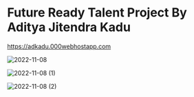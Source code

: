# Future Ready Talent Project By Aditya Jitendra Kadu 
https://adkadu.000webhostapp.com

![2022-11-08](https://user-images.githubusercontent.com/117461241/200495378-42bf5ff0-8ae1-4b9c-8061-d7cb6813051b.png)






![2022-11-08 (1)](https://user-images.githubusercontent.com/117461241/200495721-f2066feb-ca6f-4cb4-9aa1-398892c4ebc1.png)



![2022-11-08 (2)](https://user-images.githubusercontent.com/117461241/200496017-24eb9cd8-adf2-4484-8c13-b32c942e777d.png)

